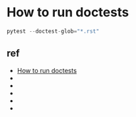 # How to run doctests


```py
pytest --doctest-glob="*.rst"
```




## ref
* [How to run doctests](https://docs.pytest.org/en/latest/how-to/doctest.html)
* []()
* []()
* []()
* []()
* []()
